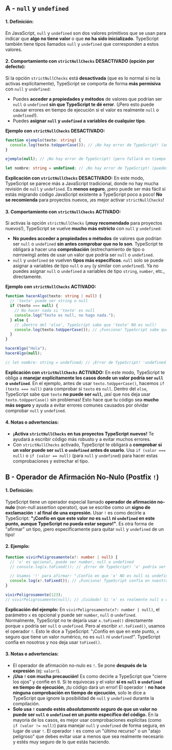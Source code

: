 ## A - `null` y `undefined`

#### 1. **Definición:**

En JavaScript, `null` y `undefined` son dos valores primitivos que se usan para indicar que **algo no tiene valor** o que **no ha sido inicializado**. TypeScript también tiene tipos llamados `null` y `undefined` que corresponden a estos valores.

#### 2. **Comportamiento con `strictNullChecks` DESACTIVADO (opción por defecto):**

Si la opción `strictNullChecks` está **desactivada** (que es lo normal si no la activas explícitamente), TypeScript se comporta de forma **más permisiva** con `null` y `undefined`:

- Puedes **acceder a propiedades y métodos** de valores que podrían ser `null` o `undefined` **sin que TypeScript te dé error**. (¡Pero esto puede causar errores en tiempo de ejecución si el valor es realmente `null` o `undefined`!).
- Puedes **asignar `null` y `undefined` a variables de cualquier tipo**.

**Ejemplo con `strictNullChecks` DESACTIVADO:**

```typescript
function ejemplo(texto: string) {
  console.log(texto.toUpperCase()); // ¡No hay error de TypeScript! (aunque 'texto' podría ser null/undefined)
}

ejemplo(null); // ¡No hay error de TypeScript! (pero fallará en tiempo de ejecución si 'texto' es null)

let nombre: string = undefined; // ¡No hay error de TypeScript! (puedes asignar 'undefined' a 'string')
```

**Explicación con `strictNullChecks` DESACTIVADO:**
En este modo, TypeScript se parece más a JavaScript tradicional, donde no hay mucha revisión de `null` y `undefined`. Es **menos seguro**, ¡pero puede ser más fácil si estás migrando código JavaScript existente a TypeScript poco a poco! **No se recomienda** para proyectos nuevos, ¡es mejor activar `strictNullChecks`!

#### 3. **Comportamiento con `strictNullChecks` ACTIVADO:**

Si activas la opción `strictNullChecks` (¡**muy recomendado** para proyectos nuevos!), TypeScript se vuelve **mucho más estricto** con `null` y `undefined`:

- **No puedes acceder a propiedades o métodos** de valores que podrían ser `null` o `undefined` **sin antes comprobar que no lo son**. TypeScript te obligará a hacer una **comprobación** (estrechamiento de tipo o _narrowing_) antes de usar un valor que podría ser `null` o `undefined`.
- `null` y `undefined` se vuelven **tipos más específicos**. `null` solo se puede asignar a variables de tipo `null` o `any` (y similar con `undefined`). Ya no puedes asignar `null` o `undefined` a variables de tipo `string`, `number`, etc., directamente.

**Ejemplo con `strictNullChecks` ACTIVADO:**

```typescript
function hacerAlgo(texto: string | null) {
  // 'texto' puede ser string o null
  if (texto === null) {
    // No hacer nada si 'texto' es null
    console.log("Texto es null, no hago nada.");
  } else {
    // ¡Dentro del 'else', TypeScript sabe que 'texto' NO es null!
    console.log(texto.toUpperCase()); // ¡Funciona! TypeScript sabe que 'texto' es string aquí
  }
}

hacerAlgo("Hola");
hacerAlgo(null);

// let nombre: string = undefined; // ¡Error de TypeScript! 'undefined' no es asignable a 'string' (con strictNullChecks activado)
```

**Explicación con `strictNullChecks` ACTIVADO:**
En este modo, TypeScript te obliga a **manejar explícitamente los casos donde un valor podría ser `null` o `undefined`**. En el ejemplo, antes de usar `texto.toUpperCase()`, hacemos `if (texto === null)` para comprobar si `texto` es `null`. Dentro del `else`, TypeScript sabe que `texto` **no puede ser `null`**, ¡así que nos deja usar `texto.toUpperCase()` sin problemas! Esto hace que tu código sea **mucho más seguro** y ayuda a evitar errores comunes causados por olvidar comprobar `null` y `undefined`.

#### 4. **Notas o advertencias:**

- **¡Activa `strictNullChecks` en tus proyectos TypeScript nuevos!** Te ayudará a escribir código más robusto y a evitar muchos errores.
- Con `strictNullChecks` activado, TypeScript te obligará a **comprobar si un valor puede ser `null` o `undefined` antes de usarlo**. Usa `if (valor === null)` o `if (valor == null)` (para `null` y `undefined`) para hacer estas comprobaciones y estrechar el tipo.

## B - Operador de Afirmación No-Nulo (Postfix `!`)

#### 1. **Definición:**

TypeScript tiene un operador especial llamado **operador de afirmación no-nulo** (non-null assertion operator), que se escribe como un **signo de exclamación `!` al final de una expresión**. Usar `!` es como decirle a TypeScript: **"¡Confío en que este valor _no_ es `null` ni `undefined` en este punto, aunque TypeScript no pueda estar seguro!"**. Es otra forma de "afirmar" un tipo, ¡pero específicamente para quitar `null` y `undefined` de un tipo!

#### 2. **Ejemplo:**

```typescript
function vivirPeligrosamente(x?: number | null) {
  // 'x' es opcional, puede ser number, null o undefined
  // console.log(x.toFixed()); // ¡Error de TypeScript! 'x' podría ser null o undefined

  // Usamos '!' para afirmar: "¡Confío en que 'x' NO es null ni undefined aquí!"
  console.log(x!.toFixed()); // ¡Funciona! TypeScript confía en nuestra afirmación y nos deja usar 'toFixed'
}

vivirPeligrosamente(123);
// vivirPeligrosamente(null); // ¡Cuidado! Si 'x' es realmente null o undefined en tiempo de ejecución, ¡esto dará error!
```

**Explicación del ejemplo:**
En `vivirPeligrosamente(x?: number | null)`, el parámetro `x` es opcional y puede ser `number`, `null` o `undefined`. Normalmente, TypeScript no te dejaría usar `x.toFixed()` directamente porque `x` podría ser `null` o `undefined`. Pero al escribir `x!.toFixed()`, usamos el operador `!`. Esto le dice a TypeScript: "¡Confío en que en este punto, `x` seguro que tiene un valor numérico, no es `null` ni `undefined`!". TypeScript confía en nosotros y nos deja usar `toFixed()`.

#### 3. **Notas o advertencias:**

- El operador de afirmación no-nulo es `!`. Se pone **después de la expresión** (ej: `valor!`).
- **¡Usa `!` con mucha precaución!** Es como decirle a TypeScript que "cierre los ojos" y confíe en ti. Si te equivocas y el valor **sí es `null` o `undefined` en tiempo de ejecución**, ¡tu código dará un error! El operador `!` **no hace ninguna comprobación en tiempo de ejecución**, solo le dice a TypeScript que ignore la posibilidad de `null` y `undefined` durante la compilación.
- **Solo usa `!` cuando estés _absolutamente seguro_ de que un valor no puede ser `null` o `undefined` en un punto específico del código.** En la mayoría de los casos, es mejor usar comprobaciones explícitas (como `if (valor != null)`) para manejar `null` y `undefined` de forma segura, en lugar de usar `!`. El operador `!` es como un "último recurso" o un "atajo peligroso" que debes evitar usar a menos que sea realmente necesario y estés muy seguro de lo que estás haciendo.
